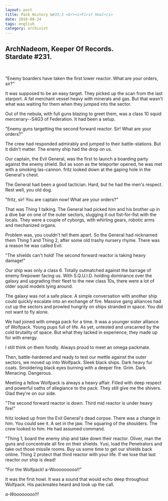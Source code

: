 ```yaml
---
layout: post
title: Pack History &#35;3 <br><i>First Howl</i>
date: 2016-08-24
tags: english
category: archivist
---
```

ArchNadeom, Keeper Of Records.<br>Stardate #231.
------------------------------------------------
&nbsp; 

"Enemy boarders have taken the first lower reactor. What are your orders, sir?"

It was supposed to be an easy target. They picked up the scan from the last starport. A fat merchant vessel heavy with minerals and gas. But that wasn't what was waiting for them when they jumped into the sector.

Out of the nebula, with full guns blazing to greet them, was a class 10 squid mercenary--S4G3 of Federation. It had been a setup.

"Enemy guns targetting the second forward reactor. Sir! What are your orders?"

The crew had responded admirably and jumped to their battle-stations. But it didn't matter. The enemy ship had the drop on us.

Our captain, the Evil General, was the first to launch a boarding party against the enemy shield. But as soon as the teleporter opened, he was met with a smoking las-cannon. fritz looked down at the gaping hole in the General's chest.

The General had been a good tactician. Hard, but he had the men's respect. Rest well, you old dog.

"fritz, sir! You are captain now! What are your orders?"

That was Thing 1 talking. The General had picked him and his brother up in a dive bar on one of the outer sectors, slugging it out fist-for-fist with the locals. They were a couple of cyborgs, with whirling gears, robotic arms and mechanized organs.

Problem was, you couldn't tell them apart. So the General had nicknamed them Thing 1 and Thing 2, after some old trashy nursery rhyme. There was a reason he was called Evil.

"The shields can't hold! The second forward reactor is taking heavy damage!"

Our ship was only a class 6. Totally outmatched against the barrage of enemy firepower facing us. With S.Q.U.I.D. holding dominance over the galaxy and upgrading their fleet to the new class 10s, there were a lot of older squid models lying around.

The galaxy was not a safe place. A simple conversation with another ship could quickly escalate into an exchange of fire. Massive gang alliances had cut up the sectors and prowled hungrily on ships stranded in space. You did not want to fly alone.

We had joined with omega pack for a time. It was a younger sister alliance of Wolfpack. Young pups full of life. As yet, untested and unscarred by the cold brutality of space. But what they lacked in experience, they made up for with energy.

I still think on them fondly. Always proud to meet an omega packmate.

Then, battle-hardened and ready to test our mettle against the outer sectors, we moved up into Wolfpack. Sleek black ships. Dark heavy fur coats. Smoldering black eyes burning with a deeper fire. Grim. Dark. Menacing. Dangerous.

Meeting a fellow Wolfpack is always a heavy affair. Filled with deep respect and powerful oaths of allegiance to the pack. They still give me the shivers. Glad they're on our side.

"The second forward reactor is down. Third mid reactor is under heavy fire!"

fritz looked up from the Evil General's dead corpse. There was a change in him. You could see it. A set in the jaw. The squaring of the shoulders. The crew looked to him. He had assumed command.

"Thing 1, board the enemy ship and take down their reactor. Oliver, man the guns and concentrate all fire on their shields. Yusi, load the Penetrators and take out those missile rooms. Buy us some time to get our shields back online. Thing 2 protect that third reactor with your life. If we lose that last reactor our ship is dead!

"For the Wolfpack! a-Wooooooooo!!"

It was the first howl. It was a sound that would echo deep throughout Wolfpack. His packmates heard and took up the call.

_a-Woooooooo!!!_